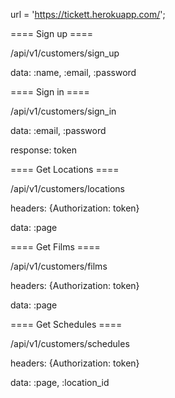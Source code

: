 url = 'https://tickett.herokuapp.com/';

==== Sign up ====

/api/v1/customers/sign_up

data: :name, :email, :password



==== Sign in ====

/api/v1/customers/sign_in

data: :email, :password

response: token

==== Get Locations ====

/api/v1/customers/locations

headers: {Authorization: token}

data: :page

==== Get Films ====

/api/v1/customers/films

headers: {Authorization: token}

data: :page


==== Get Schedules ====

/api/v1/customers/schedules

headers: {Authorization: token}

data: :page, :location_id
